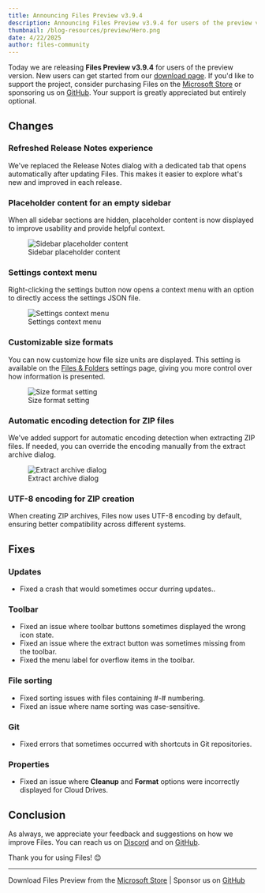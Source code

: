```yaml
---
title: Announcing Files Preview v3.9.4
description: Announcing Files Preview v3.9.4 for users of the preview version.
thumbnail: /blog-resources/preview/Hero.png
date: 4/22/2025
author: files-community
---
```


Today we are releasing **Files Preview v3.9.4** for users of the preview version. New users can get started from our [download page](/download/). If you'd like to support the project, consider purchasing Files on the [Microsoft Store](ms-windows-store://pdp/?ProductId=9NSQD9PKV3SS&cid=FilesWebsite) or sponsoring us on [GitHub](https://github.com/sponsors/yaira2). Your support is greatly appreciated but entirely optional.

## Changes

### Refreshed Release Notes experience

We've replaced the Release Notes dialog with a dedicated tab that opens automatically after updating Files. This makes it easier to explore what's new and improved in each release.

### Placeholder content for an empty sidebar

When all sidebar sections are hidden, placeholder content is now displayed to improve usability and provide helpful context.

<figure>
    <img src="/blog-resources/v4/EmptySidebar.png" alt="Sidebar placeholder content" />
    <figcaption>Sidebar placeholder content</figcaption>
</figure>

### Settings context menu

Right-clicking the settings button now opens a context menu with an option to directly access the settings JSON file.

<figure>
    <img src="/blog-resources/v4/SettingsContextMenu.png" alt="Settings context menu" />
    <figcaption>Settings context menu</figcaption>
</figure>

### Customizable size formats

You can now customize how file size units are displayed. This setting is available on the [Files & Folders](/docs/customize-settings/files-and-folders/) settings page, giving you more control over how information is presented.

<figure>
    <img src="/blog-resources/v4/SizeFormatSetting.png" alt="Size format setting" />
    <figcaption>Size format setting</figcaption>
</figure>

### Automatic encoding detection for ZIP files

We've added support for automatic encoding detection when extracting ZIP files. If needed, you can override the encoding manually from the extract archive dialog.

<figure>
    <img src="/blog-resources/v4/ArchiveEncoding.png" alt="Extract archive dialog" />
    <figcaption>Extract archive dialog</figcaption>
</figure>

### UTF-8 encoding for ZIP creation

When creating ZIP archives, Files now uses UTF-8 encoding by default, ensuring better compatibility across different systems.

## Fixes

### Updates

- Fixed a crash that would sometimes occur durring updates..

### Toolbar

- Fixed an issue where toolbar buttons sometimes displayed the wrong icon state.
- Fixed an issue where the extract button was sometimes missing from the toolbar.
- Fixed the menu label for overflow items in the toolbar.

### File sorting

- Fixed sorting issues with files containing #-# numbering.
- Fixed an issue where name sorting was case-sensitive.

### Git

- Fixed errors that sometimes occurred with shortcuts in Git repositories.

### Properties

- Fixed an issue where **Cleanup** and **Format** options were incorrectly displayed for Cloud Drives.

## Conclusion

As always, we appreciate your feedback and suggestions on how we improve Files. You can reach us on [Discord](https://discord.gg/files) and on [GitHub](https://github.com/files-community/Files/).

Thank you for using Files! 😊

---

Download Files Preview from the [Microsoft Store](ms-windows-store://pdp/?ProductId=9NSQD9PKV3SS&cid=FilesWebsite) | Sponsor us on [GitHub](https://github.com/sponsors/yaira2/)

